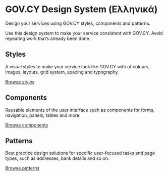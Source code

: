 # GOV.CY Design System (Ελληνικά)

Design your services using GOV.CY styles, components and patterns.

Use this design system to make your service consistent with GOV.CY. Avoid repeating work that’s already been done.

<div class="container-md">
    <div class="row">
        <div class="col-md-4">
            <h2>Styles</h2>
                <p>A visual styles to make your service look like GOV.CY with of colours, images, layouts, grid system, spacing and typography. </p>
                <p><a href="#p/v1/styles">Browse styles</a></p>
        </div>
    <div class="col-md-4">
        <h2>Components</h2>
            <p>Reusable elements of the user interface such as components for forms, navigation, panels, tables and more.</p>
    <p><a href="#">Browse components</a></p>
    </div>
    <div class="col-md-4">
    <h2>Patterns</h2>
    <p>Best practice design solutions for specific user-focused tasks and page types, such as addresses, bank details and so on.</p>
    <p><a href="#">Browse patterns</a></p>
    </div>
    </div>
</div>